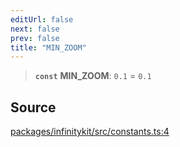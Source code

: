 ```yaml
---
editUrl: false
next: false
prev: false
title: "MIN_ZOOM"
---
```


> **`const`** **MIN\_ZOOM**: `0.1` = `0.1`

## Source

[packages/infinitykit/src/constants.ts:4](https://github.com/nodenogg-in/alpha-p2p/blob/1896b55/packages/infinitykit/src/constants.ts#L4)
